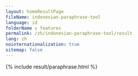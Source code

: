 ```yaml
---
layout: homeResultPage
fileName: indonesian-paraphrase-tool
language: id
folderName : features
permalink: /zh/indonesian-paraphrase-tool/result
lang: zh
nointernationalization: true
sitemap: false
---
```

{% include result/paraphrase.html %}

<script src="/js/result/paraprashing.js" data-foldername="{{page.folderName}}" data-lang="{{page.lang}}"></script>